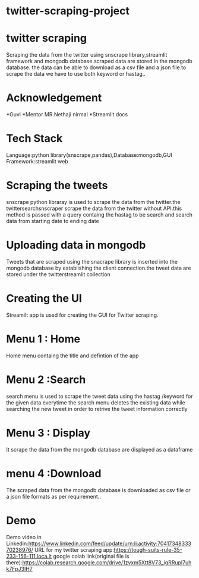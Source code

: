 # twitter-scraping-project
# twitter scraping 
Scraping the data from the twitter using snscrape library,streamlit framework and mongodb database.scraped data are stored in the mongodb database.
the data can be able to download as a csv file and a json file.to scrape the data we have to use both keyword or hastag..


# Acknowledgement
*Guvi
*Mentor MR.Nethaji nirmal
*Streamlit docs


# Tech Stack
Language:python library(snscrape,pandas),Database:mongodb,GUI Framework:streamlit web

# Scraping the tweets
snscrape python libraray is used to scrape the data from the twitter.the twittersearchsnscraper scrape the data from the twitter without API.this method is passed 
with a query containg the hastag to be search and search data from starting date to ending date

# Uploading data in mongodb
Tweets that are scraped using the snacrape library is inserted into the mongodb database by establishing the client connection.the tweet data are stored under
the twitterstreamlit collection

# Creating the UI
Streamilt app is used for creating the GUI for Twitter scraping.

# Menu 1 : Home
Home menu containg the title and defintion of the app

# Menu 2 :Search
search menu is used to scrape the tweet data using the hastag /keyword for the given data.everytime the search menu deletes the existing data while searching 
the new tweet in order to retrive the tweet information correctly

# Menu 3 : Display
 It scrape the data from the mongodb database are displayed as a dataframe
 
 # menu 4 :Download
  The scraped data from the mongodb database is downloaded as csv file or a json file formats as per requirement..
  # Demo 
  Demo video in Linkedin:https://www.linkedin.com/feed/update/urn:li:activity:7041734833370238976/
  URL for my twitter scraping app:https://tough-suits-rule-35-233-156-111.loca.lt
  google colab link(original file is there):https://colab.research.google.com/drive/1zvxm5Xtt8V73_igRRupl7uhk7FpJ3IH7

  

